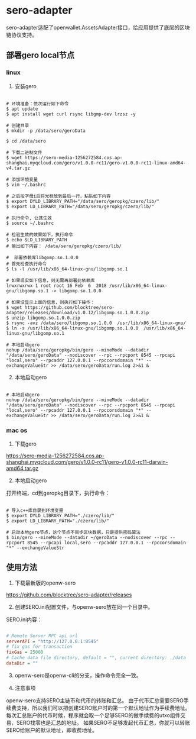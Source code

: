 # sero-adapter

sero-adapter适配了openwallet.AssetsAdapter接口，给应用提供了底层的区块链协议支持。

## 部署gero local节点

### linux

1. 安装gero

```shell

# 环境准备：依次运行如下命令
$ apt update
$ apt install wget curl rsync libgmp-dev lrzsz -y

# 创建目录
$ mkdir -p /data/sero/geroData

$ cd /data/sero

# 下载二进制文件
$ wget https://sero-media-1256272584.cos.ap-shanghai.myqcloud.com/gero/v1.0.0-rc11/gero-v1.0.0-rc11-linux-amd64-v4.tar.gz

# 添加环境变量
$ vim ~/.bashrc

# 之后按字母i后将光标放到最后一行，粘贴如下内容
$ export DYLD_LIBRARY_PATH="/data/sero/geropkg/czero/lib/"
$ export LD_LIBRARY_PATH="/data/sero/geropkg/czero/lib/"

# 执行命令, 让其生效
$ source ~/.bashrc

# 检验生效的效果如下，执行命令
$ echo $LD_LIBRARY_PATH
# 输出如下内容： /data/sero/geropkg/czero/lib/

#  部署依赖库libgomp.so.1.0.0
# 首先检查执行命令
$ ls -l /usr/lib/x86_64-linux-gnu/libgomp.so.1  

# 如果现实如下信息，则无需再部署此依赖库
lrwxrwxrwx 1 root root 16 Feb  6  2018 /usr/lib/x86_64-linux-gnu/libgomp.so.1 -> libgomp.so.1.0.0

# 如果没显示上面的信息，则执行如下操作：
$ wget https://github.com/blocktree/sero-adapter/releases/download/v1.0.12/libgomp.so.1.0.0.zip
$ unzip libgomp.so.1.0.0.zip
$ rsync -avz /data/sero/libgomp.so.1.0.0  /usr/lib/x86_64-linux-gnu/
$ ln -s /usr/lib/x86_64-linux-gnu/libgomp.so.1.0.0  /usr/lib/x86_64-linux-gnu/libgomp.so.1

# 本地启动gero
nohup /data/sero/geropkg/bin/gero --mineMode --datadir "/data/sero/geroData" --nodiscover --rpc --rpcport 8545 --rpcapi "local,sero" --rpcaddr 127.0.0.1 --rpccorsdomain "*" --exchangeValueStr >> /data/sero/geroData/run.log 2>&1 &

```

2. 本地启动gero

```shell

# 本地启动gero
nohup /data/sero/geropkg/bin/gero --mineMode --datadir "/data/sero/geroData" --nodiscover --rpc --rpcport 8545 --rpcapi "local,sero" --rpcaddr 127.0.0.1 --rpccorsdomain "*" --exchangeValueStr >> /data/sero/geroData/run.log 2>&1 &

```

### mac os

1. 下载gero

https://sero-media-1256272584.cos.ap-shanghai.myqcloud.com/gero/v1.0.0-rc11/gero-v1.0.0-rc11-darwin-amd64.tar.gz

2. 本地启动gero

打开终端，cd到geropkg目录下，执行命令：

```shell

# 导入c++库目录到环境变量
$ export DYLD_LIBRARY_PATH="./czero/lib/"
$ export LD_LIBRARY_PATH="./czero/lib/"

# 启动本地gero节点，这个节点不同步区块数据，只是提供密码算法
$ bin/gero --mineMode --datadir ~/geroData --nodiscover --rpc --rpcport 8545 --rpcapi local,sero --rpcaddr 127.0.0.1 --rpccorsdomain "*" --exchangeValueStr

```

## 使用方法

1. 下载最新版的openw-sero

https://github.com/blocktree/sero-adapter/releases

2. 创建SERO.ini配置文件，与openw-sero放在同一个目录中。

SERO.ini内容：

```ini

# Remote Server RPC api url
serverAPI = "http://127.0.0.1:8545"
# fix gas for transaction
fixGas = 25000
# Cache data file directory, default = "", current directory: ./data
dataDir = ""

```

3. openw-sero是openw-cli的分支，操作命令完全一致。

4. 注意事项

openw-sero支持SERO主链币和代币的转账和汇总。
由于代币汇总需要SERO手续费支持，所以我们可以把创建SERO账户时的第一个默认地址作为手续费地址。
每次汇总账户的代币时候，程序就会取一个足够SERO的做手续费的utxo组件交易，SERO找零也是汇总的地址。
如果SERO不足够发起代币汇总，你就可以转账SERO给账户的默认地址，即收费地址。
